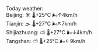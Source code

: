 Today weather:  
Beijing: ☀️   🌡️+25°C 🌬️↑4km/h  
Tianjin: 🌫  🌡️+27°C 🌬️↖7km/h  
Shijiazhuang: ⛅️  🌡️+27°C 🌬️↓4km/h  
Tangshan: ⛅️  🌡️+25°C 🌬️←9km/h  
